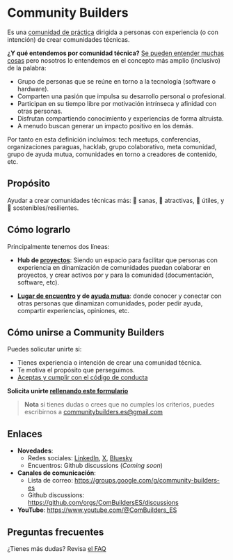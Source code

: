 # Community Builders

Es una [comunidad de práctica](https://es.wikipedia.org/wiki/Comunidad_de_pr%C3%A1ctica) dirigida a personas con experiencia (o con intención) de crear comunidades técnicas.

**¿Y qué entendemos por comunidad técnica?**
[Se pueden entender muchas cosas](https://www.rauljimenez.info/es/blog/what-is-a-technical-community) pero nosotros lo entendemos en el concepto más amplio (inclusivo) de la palabra: 

- Grupo de personas que se reúne en torno a la tecnología (software o hardware).
- Comparten una pasión que impulsa su desarrollo personal o profesional.
- Participan en su tiempo libre por motivación intrínseca y afinidad con otras personas.
- Disfrutan compartiendo conocimiento y experiencias de forma altruista.
- A menudo buscan generar un impacto positivo en los demás.

Por tanto en esta definición incluímos: tech meetups, conferencias, organizaciones paraguas, hacklab, grupo colaborativo, meta comunidad, grupo de ayuda mutua, comunidades en torno a creadores de contenido, etc.

## Propósito

Ayudar a crear comunidades técnicas más: 🌱 sanas, 🧲 atractivas, 🎯 útiles, y 💪 sostenibles/resilientes.

## Cómo lograrlo

Principalmente tenemos dos líneas:

* **Hub de [proyectos](https://github.com/search?q=topic%3Aproyecto+org%3AComBuildersES+fork%3Atrue&type=repositories)**: Siendo un espacio para facilitar que personas con experiencia en dinamización de comunidades puedan colaborar en proyectos, y crear activos por y para la comunidad (documentación, software, etc).

* **[Lugar de encuentro](https://github.com/ComBuildersES/community-builders/tree/main?tab=readme-ov-file#encuentros) y de [ayuda mutua](https://github.com/ComBuildersES/community-builders/tree/main?tab=readme-ov-file#ayuda-mutua)**: donde conocer y conectar con otras personas que dinamizan comunidades, poder pedir ayuda, compartir experiencias, opiniones, etc.

## Cómo unirse a Community Builders

Puedes solicutar unirte si:
* Tienes experiencia o intención de crear una comunidad técnica.
* Te motiva el propósito que perseguimos.
* [Aceptas y cumplir con el código de conducta](https://docs.google.com/presentation/d/1aKF09HUjtchR3m6ys2ne-zL9exFkp7I31QqJJMrFwiA/edit?usp=sharing)

**Solicita unirte [rellenando este formulario](https://docs.google.com/forms/d/e/1FAIpQLSd5Idc1wG2uhHBT11veYVx6JUfrvb_ylc1WC0ZfuXykvm1rtw/viewform)**

> **Nota** si tienes dudas o crees que no cumples los criterios, puedes escribirnos a communitybuilders.es@gmail.com

## Enlaces

* **Novedades**:
  * Redes sociales: [LinkedIn](https://www.linkedin.com/company/combuilders-es/?viewAsMember=true), [X](https://x.com/ComBuilders_ES), [Bluesky](https://bsky.app/profile/communitybuilders.bsky.social)
  * Encuentros: Github discussions (*Coming soon*)
* **Canales de comunicación**:
  * Lista de correo: https://groups.google.com/g/community-builders-es
  * Github discussions: https://github.com/orgs/ComBuildersES/discussions
* **YouTube**: https://www.youtube.com/@ComBuilders_ES

## Preguntas frecuentes

¿Tienes más dudas? Revisa [el FAQ](https://github.com/ComBuildersES/community/blob/main/FAQ.md)
